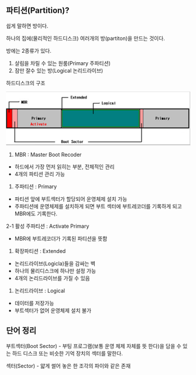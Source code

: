 ## 파티션(Partition)?

쉽게 말하면 방이다.

하나의 집에(물리적인 하드디스크) 여러개의 방(partiton)을 만드는 것이다.

방에는 2종류가 있다.

1. 살림을 차릴 수 있는 원룸(Primary 주파티션)
2. 잠만 잘수 있는 방(Logical 논리드라이브) 

하드디스크의 구조

<img src="../imgs/hard.jpg">

1. MBR : Master Boot Recoder 
- 하드에서 가장 먼저 읽히는 부분, 전체적인 관리
- 4개의 파티션 관리 가능

1. 주파티션 : Primary
- 파티션 앞에 부트섹터가 할당되어 운영체제 설치 가능
- 주파티션에 운영체제를 설치하게 되면 부트 섹터에 부트레코더를 기록하게 되고 MBR에도 기록한다.

2-1 활성 주파티션 : Activate Primary

- MBR에 부트레코더가 기록된 파티션을 뜻함

1. 확장파티션 : Extended
- 논리드라이브(Logicla)들을 감싸는 벽
- 하나의 물리디스크에 하나만 설정 가능
- 4개의 논리드라이브를 가질 수 있음

1. 논리드라이브 :  Logical
- 데이터를 저장가능
- 부트섹터가 없어 운영체제 설치 불가

## 단어 정리

부트섹터(Boot Sector) - 부팅 프로그램(보통 운영 체제 자체를 뜻 한다)을 담을 수 있는 하드 디스크 또는 비슷한 기억 장치의 섹터를 말한다.

섹터(Sector) - 얇게 썰어 놓은 한 조각의 파이와 같은 존재
